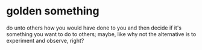 # golden something

do unto others how you would have done to you and then decide if it's something you want to do to others; maybe, like why not
the alternative is to experiment and observe, right?